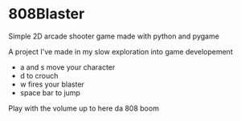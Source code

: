 # 808Blaster
Simple 2D arcade shooter game made with python and pygame

A project I've made in my slow exploration into game developement

* a and s move your character
* d to crouch
* w fires your blaster
* space bar to jump

Play with the volume up to here da 808 boom
